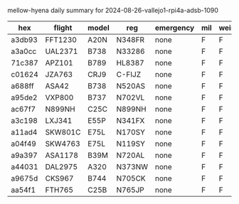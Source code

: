 mellow-hyena daily summary for 2024-08-26-vallejo1-rpi4a-adsb-1090

|hex|flight|model|reg|emergency|mil|weirdo|
|--|--|--|--|--|--|--|
|a3db93|FFT1230|A20N|N348FR|none|F|F|
|a3a0cc|UAL2371|B738|N33286|none|F|F|
|71c387|APZ101|B789|HL8387|none|F|F|
|c01624|JZA763|CRJ9|C-FIJZ|none|F|F|
|a688ff|ASA42|B738|N520AS|none|F|F|
|a95de2|VXP800|B737|N702VL|none|F|F|
|ac67f7|N899NH|C25C|N899NH|none|F|F|
|a3c198|LXJ341|E55P|N341FX|none|F|F|
|a11ad4|SKW801C|E75L|N170SY|none|F|F|
|a04f49|SKW4763|E75L|N119SY|none|F|F|
|a9a397|ASA1178|B39M|N720AL|none|F|F|
|a44031|DAL2975|A320|N373NW|none|F|F|
|a9675d|CKS967|B744|N705CK|none|F|F|
|aa54f1|FTH765|C25B|N765JP|none|F|F|
